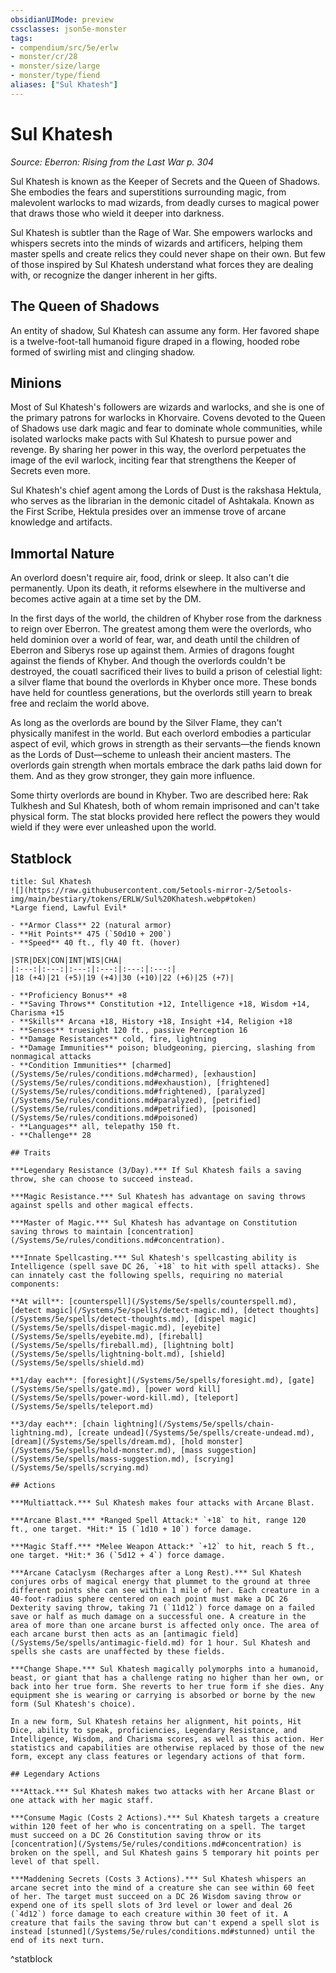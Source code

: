 ```yaml
---
obsidianUIMode: preview
cssclasses: json5e-monster
tags:
- compendium/src/5e/erlw
- monster/cr/28
- monster/size/large
- monster/type/fiend
aliases: ["Sul Khatesh"]
---
```

# Sul Khatesh
*Source: Eberron: Rising from the Last War p. 304*  

Sul Khatesh is known as the Keeper of Secrets and the Queen of Shadows. She embodies the fears and superstitions surrounding magic, from malevolent warlocks to mad wizards, from deadly curses to magical power that draws those who wield it deeper into darkness.

Sul Khatesh is subtler than the Rage of War. She empowers warlocks and whispers secrets into the minds of wizards and artificers, helping them master spells and create relics they could never shape on their own. But few of those inspired by Sul Khatesh understand what forces they are dealing with, or recognize the danger inherent in her gifts.

## The Queen of Shadows

An entity of shadow, Sul Khatesh can assume any form. Her favored shape is a twelve-foot-tall humanoid figure draped in a flowing, hooded robe formed of swirling mist and clinging shadow.

## Minions

Most of Sul Khatesh's followers are wizards and warlocks, and she is one of the primary patrons for warlocks in Khorvaire. Covens devoted to the Queen of Shadows use dark magic and fear to dominate whole communities, while isolated warlocks make pacts with Sul Khatesh to pursue power and revenge. By sharing her power in this way, the overlord perpetuates the image of the evil warlock, inciting fear that strengthens the Keeper of Secrets even more.

Sul Khatesh's chief agent among the Lords of Dust is the rakshasa Hektula, who serves as the librarian in the demonic citadel of Ashtakala. Known as the First Scribe, Hektula presides over an immense trove of arcane knowledge and artifacts.

## Immortal Nature

An overlord doesn't require air, food, drink or sleep. It also can't die permanently. Upon its death, it reforms elsewhere in the multiverse and becomes active again at a time set by the DM.

In the first days of the world, the children of Khyber rose from the darkness to reign over Eberron. The greatest among them were the overlords, who held dominion over a world of fear, war, and death until the children of Eberron and Siberys rose up against them. Armies of dragons fought against the fiends of Khyber. And though the overlords couldn't be destroyed, the couatl sacrificed their lives to build a prison of celestial light: a silver flame that bound the overlords in Khyber once more. These bonds have held for countless generations, but the overlords still yearn to break free and reclaim the world above.

As long as the overlords are bound by the Silver Flame, they can't physically manifest in the world. But each overlord embodies a particular aspect of evil, which grows in strength as their servants—the fiends known as the Lords of Dust—scheme to unleash their ancient masters. The overlords gain strength when mortals embrace the dark paths laid down for them. And as they grow stronger, they gain more influence.

Some thirty overlords are bound in Khyber. Two are described here: Rak Tulkhesh and Sul Khatesh, both of whom remain imprisoned and can't take physical form. The stat blocks provided here reflect the powers they would wield if they were ever unleashed upon the world.

## Statblock

```ad-statblock
title: Sul Khatesh
![](https://raw.githubusercontent.com/5etools-mirror-2/5etools-img/main/bestiary/tokens/ERLW/Sul%20Khatesh.webp#token)
*Large fiend, Lawful Evil*

- **Armor Class** 22 (natural armor)
- **Hit Points** 475 (`50d10 + 200`)
- **Speed** 40 ft., fly 40 ft. (hover)

|STR|DEX|CON|INT|WIS|CHA|
|:---:|:---:|:---:|:---:|:---:|:---:|
|18 (+4)|21 (+5)|19 (+4)|30 (+10)|22 (+6)|25 (+7)|

- **Proficiency Bonus** +8
- **Saving Throws** Constitution +12, Intelligence +18, Wisdom +14, Charisma +15
- **Skills** Arcana +18, History +18, Insight +14, Religion +18
- **Senses** truesight 120 ft., passive Perception 16
- **Damage Resistances** cold, fire, lightning
- **Damage Immunities** poison; bludgeoning, piercing, slashing from nonmagical attacks
- **Condition Immunities** [charmed](/Systems/5e/rules/conditions.md#charmed), [exhaustion](/Systems/5e/rules/conditions.md#exhaustion), [frightened](/Systems/5e/rules/conditions.md#frightened), [paralyzed](/Systems/5e/rules/conditions.md#paralyzed), [petrified](/Systems/5e/rules/conditions.md#petrified), [poisoned](/Systems/5e/rules/conditions.md#poisoned)
- **Languages** all, telepathy 150 ft.
- **Challenge** 28

## Traits

***Legendary Resistance (3/Day).*** If Sul Khatesh fails a saving throw, she can choose to succeed instead.

***Magic Resistance.*** Sul Khatesh has advantage on saving throws against spells and other magical effects.

***Master of Magic.*** Sul Khatesh has advantage on Constitution saving throws to maintain [concentration](/Systems/5e/rules/conditions.md#concentration).

***Innate Spellcasting.*** Sul Khatesh's spellcasting ability is Intelligence (spell save DC 26, `+18` to hit with spell attacks). She can innately cast the following spells, requiring no material components:

**At will**: [counterspell](/Systems/5e/spells/counterspell.md), [detect magic](/Systems/5e/spells/detect-magic.md), [detect thoughts](/Systems/5e/spells/detect-thoughts.md), [dispel magic](/Systems/5e/spells/dispel-magic.md), [eyebite](/Systems/5e/spells/eyebite.md), [fireball](/Systems/5e/spells/fireball.md), [lightning bolt](/Systems/5e/spells/lightning-bolt.md), [shield](/Systems/5e/spells/shield.md)

**1/day each**: [foresight](/Systems/5e/spells/foresight.md), [gate](/Systems/5e/spells/gate.md), [power word kill](/Systems/5e/spells/power-word-kill.md), [teleport](/Systems/5e/spells/teleport.md)

**3/day each**: [chain lightning](/Systems/5e/spells/chain-lightning.md), [create undead](/Systems/5e/spells/create-undead.md), [dream](/Systems/5e/spells/dream.md), [hold monster](/Systems/5e/spells/hold-monster.md), [mass suggestion](/Systems/5e/spells/mass-suggestion.md), [scrying](/Systems/5e/spells/scrying.md)

## Actions

***Multiattack.*** Sul Khatesh makes four attacks with Arcane Blast.

***Arcane Blast.*** *Ranged Spell Attack:* `+18` to hit, range 120 ft., one target. *Hit:* 15 (`1d10 + 10`) force damage.

***Magic Staff.*** *Melee Weapon Attack:* `+12` to hit, reach 5 ft., one target. *Hit:* 36 (`5d12 + 4`) force damage.

***Arcane Cataclysm (Recharges after a Long Rest).*** Sul Khatesh conjures orbs of magical energy that plummet to the ground at three different points she can see within 1 mile of her. Each creature in a 40-foot-radius sphere centered on each point must make a DC 26 Dexterity saving throw, taking 71 (`11d12`) force damage on a failed save or half as much damage on a successful one. A creature in the area of more than one arcane burst is affected only once. The area of each arcane burst then acts as an [antimagic field](/Systems/5e/spells/antimagic-field.md) for 1 hour. Sul Khatesh and spells she casts are unaffected by these fields.

***Change Shape.*** Sul Khatesh magically polymorphs into a humanoid, beast, or giant that has a challenge rating no higher than her own, or back into her true form. She reverts to her true form if she dies. Any equipment she is wearing or carrying is absorbed or borne by the new form (Sul Khatesh's choice).

In a new form, Sul Khatesh retains her alignment, hit points, Hit Dice, ability to speak, proficiencies, Legendary Resistance, and Intelligence, Wisdom, and Charisma scores, as well as this action. Her statistics and capabilities are otherwise replaced by those of the new form, except any class features or legendary actions of that form.

## Legendary Actions

***Attack.*** Sul Khatesh makes two attacks with her Arcane Blast or one attack with her magic staff.

***Consume Magic (Costs 2 Actions).*** Sul Khatesh targets a creature within 120 feet of her who is concentrating on a spell. The target must succeed on a DC 26 Constitution saving throw or its [concentration](/Systems/5e/rules/conditions.md#concentration) is broken on the spell, and Sul Khatesh gains 5 temporary hit points per level of that spell.

***Maddening Secrets (Costs 3 Actions).*** Sul Khatesh whispers an arcane secret into the mind of a creature she can see within 60 feet of her. The target must succeed on a DC 26 Wisdom saving throw or expend one of its spell slots of 3rd level or lower and deal 26 (`4d12`) force damage to each creature within 30 feet of it. A creature that fails the saving throw but can't expend a spell slot is instead [stunned](/Systems/5e/rules/conditions.md#stunned) until the end of its next turn.
```
^statblock